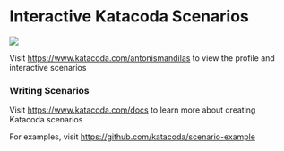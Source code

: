 # Interactive Katacoda Scenarios

[![](http://shields.katacoda.com/katacoda/antonismandilas/count.svg)](https://www.katacoda.com/antonismandilas "Get your profile on Katacoda.com")

Visit https://www.katacoda.com/antonismandilas to view the profile and interactive scenarios

### Writing Scenarios
Visit https://www.katacoda.com/docs to learn more about creating Katacoda scenarios

For examples, visit https://github.com/katacoda/scenario-example
